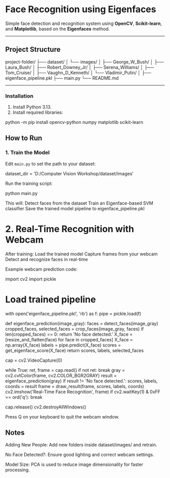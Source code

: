 # Face Recognition using Eigenfaces

Simple face detection and recognition system using **OpenCV**, **Scikit-learn**, and **Matplotlib**, based on the **Eigenfaces** method.

---

## Project Structure
project-folder/ ├── dataset/ │ └── images/ │ ├── George_W_Bush/ │ ├── Laura_Bush/ │ ├── Robert_Downey_Jr/ │ ├── Serena_Williams/ │ ├── Tom_Cruise/ │ ├── Vaughn_D_Kenneth/ │ └── Vladimir_Putin/ │ ├── eigenface_pipeline.pkl ├── main.py └── README.md

---

###  Installation

1. Install Python 3.13.
2. Install required libraries:

python -m pip install opencv-python numpy matplotlib scikit-learn

## How to Run

### 1. Train the Model



Edit `main.py` to set the path to your dataset:

dataset_dir = 'D:/Computer Vision Workshop/dataset/images'


Run the training script:


python main.py


This will:
Detect faces from the dataset
Train an Eigenface-based SVM classifier
Save the trained model pipeline to eigenface_pipeline.pkl


# 2. Real-Time Recognition with Webcam


After training:
Load the trained model
Capture frames from your webcam
Detect and recognize faces in real-time


Example webcam prediction code:


import cv2
import pickle

# Load trained pipeline
with open('eigenface_pipeline.pkl', 'rb') as f:
    pipe = pickle.load(f)

def eigenface_prediction(image_gray): 
    faces = detect_faces(image_gray) 
    cropped_faces, selected_faces = crop_faces(image_gray, faces) 
    if len(cropped_faces) == 0: 
        return 'No face detected.' 
    X_face = [resize_and_flatten(face) for face in cropped_faces]
    X_face = np.array(X_face)
    labels = pipe.predict(X_face) 
    scores = get_eigenface_score(X_face)
    return scores, labels, selected_faces

cap = cv2.VideoCapture(0)

while True:
    ret, frame = cap.read()
    if not ret:
        break
    gray = cv2.cvtColor(frame, cv2.COLOR_BGR2GRAY)
    result = eigenface_prediction(gray)
    if result != 'No face detected.':
        scores, labels, coords = result
        frame = draw_result(frame, scores, labels, coords)
    cv2.imshow('Real-Time Face Recognition', frame)
    if cv2.waitKey(1) & 0xFF == ord('q'):
        break

cap.release()
cv2.destroyAllWindows()



Press Q on your keyboard to quit the webcam window.


## Notes
Adding New People: Add new folders inside dataset/images/ and retrain.

No Face Detected?: Ensure good lighting and correct webcam settings.

Model Size: PCA is used to reduce image dimensionality for faster processing.
